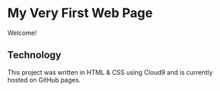 # My Very First Web Page

Welcome!

## Technology

This project was written in HTML & CSS using Cloud9 and is currently hosted on GitHub pages.